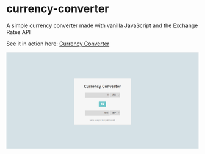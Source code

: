 # currency-converter
A simple currency converter made with vanilla JavaScript and the Exchange Rates API

See it in action here: [Currency Converter](https://infallible-turing-db91c3.netlify.app/)

![Preview of Currency Converter](https://github.com/amy-justice/currency-converter/blob/master/currency-converter-image.PNG)
